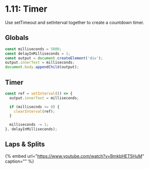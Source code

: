 # 1.11: Timer

Use setTimeout and setInterval together to create a countdown timer.

## Globals

```js
const milliseconds = 5000;
const delayInMilliseconds = 1;
const output = document.createElement('div');
output.innerText = milliseconds;
document.body.appendChild(output);
```

## Timer

```js
const ref = setInterval(() => {
  output.innerText = milliseconds;

  if (millisecnds <= 0) {
    clearInterval(ref);
  }

  milliseconds -= 1;
}, delayInMilliseconds);
```

## Laps & Splits

{% embed url="https://www.youtube.com/watch?v=BmkbHET5HuM" caption="" %}
